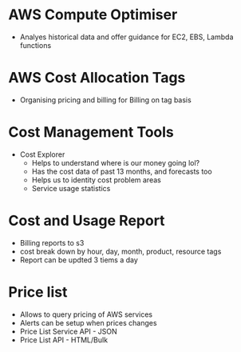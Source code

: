 # AWS Compute Optimiser
- Analyes historical data and offer guidance for EC2, EBS, Lambda functions

# AWS Cost Allocation Tags
- Organising pricing and billing for Billing on tag basis

# Cost Management Tools
- Cost Explorer 
    - Helps to understand where is our money going lol?
    - Has the cost data of past 13 months, and forecasts too
    - Helps us to identity cost problem areas
    - Service usage statistics

# Cost and Usage Report
- Billing reports to s3
- cost break down by hour, day, month, product, resource tags
- Report can be updted 3 tiems a day

# Price list
- Allows to query pricing of AWS services
- Alerts can be setup when prices changes
- Price List Service API - JSON
- Price List API - HTML/Bulk
